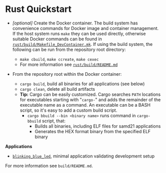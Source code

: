 # Rust Quickstart

- *[optional]* Create the Docker container. The build system has convenience
  commands for Docker image and container management. If the host system runs
  `make` they can be used directly, otherwise suitable Docker commands can be
  found in [`rust/build/Makefile_DevContainer.mk`](https://github.com/vafeond/BareMetalCapers/blob/main/rust/build/Makefile_DevContainer.mk).
  If using the build system, the following can be run from the repository root 
  directory:
  - `make cbuild`, `make ccreate`, `make cexec`
  - For more information see [`rust/build/README.md`](https://github.com/vafeond/BareMetalCapers/blob/main/rust/build/README.md)

- From the repository root within the Docker container:
  - `cargo build`, build all binaries for all applications (see below)
  - `cargo clean`, delete all build artifacts
  - **Tip:** Cargo can be easily customized. Cargo searches `PATH` locations for
  executables starting with "`cargo-`" and adds the remainder of the executable
  name as a command. An executable can be a BASH script, so it's easy to add a
  custom build script.
    - `cargo bbuild --bin <binary name>` runs command in `cargo-bbuild` script, that:
      - Builds all binaries, including ELF files for samd21 applications
      - Generates the HEX format binary from the specified ELF binary  

**Applications**
- [`blinking_blue_led`](https://github.com/vafeond/BareMetalCapers/tree/main/rust/hal/board/redboardturbo/src/bin/blinking_blue_led), minimal application validating development setup

For more information see `build/README.md`. 
